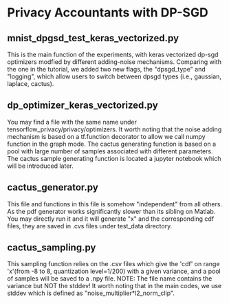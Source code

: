 # Privacy Accountants with DP-SGD

## mnist_dpgsd_test_keras_vectorized.py
This is the main function of the experiments, with keras vectorized dp-sgd optimizers modfied by different adding-noise mechanisms.
Comparing with the one in the tutorial, we added two new flags, the "dpsgd_type" and "logging", which allow users to switch between dpsgd types (i.e., gaussian, laplace, cactus).

## dp_optimizer_keras_vectorized.py
You may find a file with the same name under tensorflow_privacy/privacy/optimizers. It worth noting that the noise adding mechanism is based on a tf.function decorator to allow we call numpy function in the graph mode. The cactus generating function is based on a pool with large number of samples associated with different parameters. The cactus sample generating function is located a jupyter notebook which will be introduced later.

## cactus_generator.py
This file and functions in this file is somehow "independent" from all others. As the pdf generator works significantly slower than its sibling on Matlab. You may directly run it and it will generate "x" and the corresponding cdf files, they are saved in .cvs files under test_data directory.

## cactus_sampling.py
This sampling function relies on the .csv files which give the 'cdf' on range 'x'(from -8 to 8, quantization level=1/200) with a given variance, and a pool of samples will be saved to a .npy file.
NOTE: The file name contains the variance but NOT the stddev! It worth noting that in the main codes, we use stddev which is defined as "noise_multiplier*l2_norm_clip".
